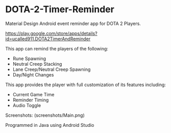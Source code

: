 # DOTA-2-Timer-Reminder
Material Design Android event reminder app for DOTA 2 Players.

https://play.google.com/store/apps/details?id=ucalled911.DOTA2TimerAndReminder

This app can remind the players of the following:
   - Rune Spawning
   - Neutral Creep Stacking
   - Lane Creep/Neutral Creep Spawning
   - Day/Night Changes





This app provides the player with full customization of its features including:
   - Current Game Time
   - Reminder Timing
   - Audio Toggle


Screenshots: 
(screenshots/Main.png)


Programmed in Java using Android Studio
